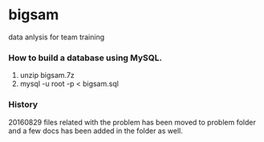 # bigsam
data anlysis for team training



### How to build a database using MySQL.
1. unzip bigsam.7z 
2. mysql -u root -p < bigsam.sql


### History
20160829 files related with the problem has been moved to problem folder and a few docs has been added in the folder as well.
